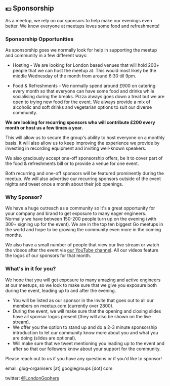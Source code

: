 ## 💵 Sponsorship

As a meetup, we rely on our sponsors to help make our evenings even better. We know everyone at meetups loves some food and refreshments!

### Sponsorship Opportunities

As sponsorship goes we normally look for help in supporting the meetup and community in a few different ways:

* Hosting - We are looking for London based venues that will hold 200+ people that we can host the meetup at. This would most likely be the middle Wednesday of the month from around 6:30 till 9pm.

* Food & Refreshments - We normally spend around £900 on catering every month so that everyone can have some food and drinks while  socialising during the breaks. Pizza always goes down a treat but we are open to trying new food for the event. We always provide a mix of alcoholic and soft drinks and vegetarian options to suit our diverse community.

**We are looking for recurring sponsors who will contribute £200 every month or host us a few times a year.**

This will allow us to secure the group's ability to host everyone on a monthly basis. It will also allow us to keep improving the experience we provide by investing in recording equipment and inviting well-known speakers.

We also graciously accept one-off sponsorship offers, be it to cover part of the food & refreshments bill or to provide a venue for one event. 

Both recurring and one-off sponsors will be featured prominently during the meetup. We will also advertise our recurring sponsors outside of the event nights and tweet once a month about their job openings.

### Why Sponsor?

We have a huge outreach as a community so it's a great opportunity for your company and brand to get exposure to many eager engineers. Normally we have between 150-200 people turn up on the evening (with 300+ signing up for the event). We are in the top ten biggest Go meetups in the world and hope to be growing the community even more in the coming months.

We also have a small number of people that view our live stream or watch the videos after the event via [our YouTube channel](https://www.youtube.com/channel/UCZPhOgp4kDXkg2W8jL4U7GA). All our videos feature the logos of our sponsors for that month.

### What's in it for you?

We hope that you will get exposure to many amazing and active engineers at our meetups, so we look to make sure that we give you exposure both during the event, leading up to and after the evening.

- You will be listed as our sponsor in the invite that goes out to all our members on meetup.com (currently over 2800).
- During the event, we will make sure that the opening and closing slides have all sponsor logos present (they will also be shown on the live stream).
- We offer you the option to stand up and do a 2-3 minute sponsorship introduction to let our community know more about you and what you are doing (slides are optional).
- Will make sure that we tweet mentioning you leading up to the event and after so that our followers know about your support for the community.

Please reach out to us if you have any questions or if you'd like to sponsor!

email: glug-organisers [at] googlegroups [dot] com

twitter: [@LondonGophers](https://twitter.com/LondonGophers)

